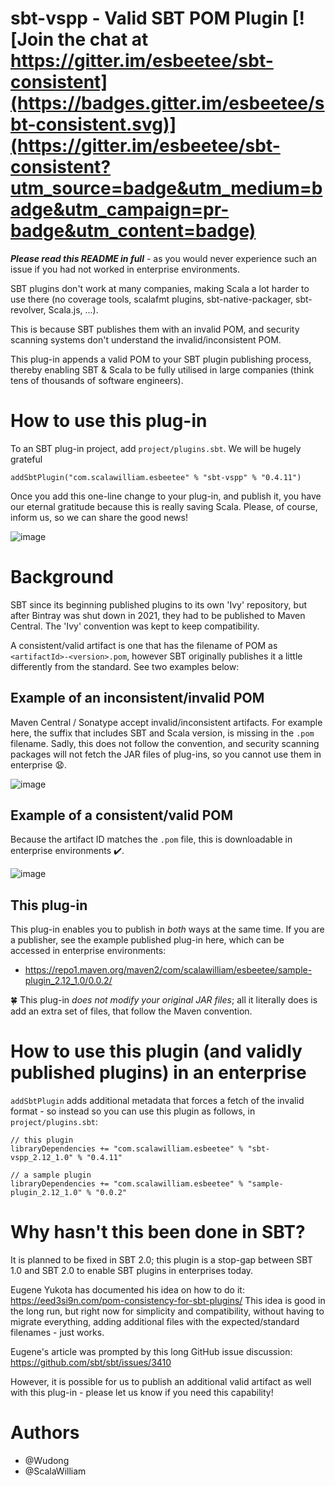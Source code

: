 # sbt-vspp - Valid SBT POM Plugin [![Join the chat at https://gitter.im/esbeetee/sbt-consistent](https://badges.gitter.im/esbeetee/sbt-consistent.svg)](https://gitter.im/esbeetee/sbt-consistent?utm_source=badge&utm_medium=badge&utm_campaign=pr-badge&utm_content=badge)

**_Please read this README in full_** - as you would never experience such an issue if you had not worked in enterprise environments.

SBT plugins don't work at many companies, making Scala a lot harder to use there (no coverage tools, scalafmt plugins,
sbt-native-packager, sbt-revolver, Scala.js, ...).

This is because SBT publishes them with an invalid POM, and security scanning systems don't understand
the invalid/inconsistent POM.

This plug-in appends a valid POM to your SBT plugin publishing process, thereby enabling SBT & Scala to be fully
utilised in large companies (think tens of thousands of software engineers).

# How to use this plug-in

To an SBT plug-in project, add `project/plugins.sbt`. We will be hugely grateful

```
addSbtPlugin("com.scalawilliam.esbeetee" % "sbt-vspp" % "0.4.11")
```

Once you add this one-line change to your plug-in, and publish it, you have our eternal gratitude because this is really
saving Scala. Please, of course, inform us, so we can share the good news!

![image](https://user-images.githubusercontent.com/2464813/178601503-ca92bd0d-088d-4cdb-8bcb-9b87519dc33d.png)

# Background

SBT since its beginning published plugins to its own 'Ivy' repository, but after Bintray was shut down in 2021, they had
to be published to Maven Central. The 'Ivy' convention was kept to keep compatibility.

A consistent/valid artifact is one that has the filename of POM as `<artifactId>-<version>.pom`, however SBT originally
publishes it a little differently from the standard. See two examples below:

## Example of an inconsistent/invalid POM

Maven Central / Sonatype accept invalid/inconsistent artifacts. For example here, the suffix that includes SBT and Scala
version, is missing in the `.pom` filename. Sadly, this does not follow the convention, and security scanning packages
will not fetch the JAR files of plug-ins, so you cannot use them in enterprise :anguished:.

![image](https://user-images.githubusercontent.com/2464813/178597966-df210914-bb8e-41c0-b9d0-7fd1cca5b0f8.png)

## Example of a consistent/valid POM

Because the artifact ID matches the `.pom` file, this is downloadable in enterprise environments :heavy_check_mark:.

![image](https://user-images.githubusercontent.com/2464813/178598043-37f5c4cb-f2d8-4066-943d-c10d806d3be5.png)

## This plug-in

This plug-in enables you to publish in *both* ways at the same time. If you are a publisher, see the example published
plug-in here, which can be accessed in enterprise environments:

- https://repo1.maven.org/maven2/com/scalawilliam/esbeetee/sample-plugin_2.12_1.0/0.0.2/

:four_leaf_clover: This plug-in *does not modify your original JAR files*; all it literally does is add an extra set of
files, that follow the Maven convention.

# How to use this plugin (and validly published plugins) in an enterprise

`addSbtPlugin` adds additional metadata that forces a fetch of the invalid format - so instead so you can use this
plugin as follows, in `project/plugins.sbt`:

```
// this plugin
libraryDependencies += "com.scalawilliam.esbeetee" % "sbt-vspp_2.12_1.0" % "0.4.11"

// a sample plugin
libraryDependencies += "com.scalawilliam.esbeetee" % "sample-plugin_2.12_1.0" % "0.0.2"
```

# Why hasn't this been done in SBT?

It is planned to be fixed in SBT 2.0; this plugin is a stop-gap between SBT 1.0 and SBT 2.0 to enable SBT plugins in
enterprises today.

Eugene Yukota has documented his idea on how to do it: https://eed3si9n.com/pom-consistency-for-sbt-plugins/
This idea is good in the long run, but right now for simplicity and compatibility, without having to migrate everything,
adding additional files with the expected/standard filenames - just works.

Eugene's article was prompted by this long GitHub issue discussion: https://github.com/sbt/sbt/issues/3410

However, it is possible for us to publish an additional valid artifact as well with this plug-in - please let us know if
you need this capability!

# Authors

- @Wudong
- @ScalaWilliam
